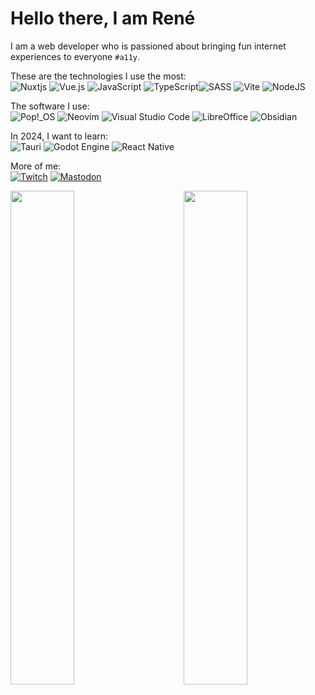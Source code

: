 # Hello there, I am René

I am a web developer who is passioned about bringing fun internet experiences to everyone `#a11y`.

These are the technologies I use the most:\
![Nuxtjs](https://img.shields.io/badge/Nuxt-002E3B?style=flat&logo=nuxtdotjs&logoColor=white)
![Vue.js](https://img.shields.io/badge/vuejs-%2335495e.svg?style=flat&logo=vuedotjs&logoColor=white)
![JavaScript](https://img.shields.io/badge/javascript-%23323330.svg?style=flat&logo=javascript&logoColor=white)
![TypeScript](https://img.shields.io/badge/typescript-%23007ACC.svg?style=flat&logo=typescript&logoColor=white)![SASS](https://img.shields.io/badge/SASS-hotpink.svg?style=flat&logo=SASS&logoColor=white)
![Vite](https://img.shields.io/badge/vite-%23646CFF.svg?style=flat&logo=vite&logoColor=white)
![NodeJS](https://img.shields.io/badge/node.js-6DA55F?style=flat&logo=node.js&logoColor=white)

The software I use:\
![Pop!_OS](https://img.shields.io/badge/Pop!_OS-48B9C7?style=flat&logo=Pop!_OS&logoColor=white)
![Neovim](https://img.shields.io/badge/NeoVim-%2357A143.svg?&style=flat&logo=neovim&logoColor=white)
![Visual Studio Code](https://img.shields.io/badge/Visual%20Studio%20Code-0078d7.svg?style=flat&logo=visual-studio-code&logoColor=white)
![LibreOffice](https://img.shields.io/badge/LibreOffice-%2318A303?style=flat&logo=LibreOffice&logoColor=white)
![Obsidian](https://img.shields.io/badge/Obsidian-%23483699.svg?style=flat&logo=obsidian&logoColor=white)

In 2024, I want to learn:\
![Tauri](https://img.shields.io/badge/tauri-%2324C8DB.svg?style=flat&logo=tauri&logoColor=white)
![Godot Engine](https://img.shields.io/badge/GODOT-%23FFFFFF.svg?style=flat&logo=godot-engine)
![React Native](https://img.shields.io/badge/react_native-%2320232a.svg?style=flat&logo=react&logoColor=white)

More of me:\
[![Twitch](https://img.shields.io/badge/Twitch-%239146FF.svg?style=flat&logo=Twitch&logoColor=white)](https://www.twitch.tv/bo7owers)
[![Mastodon](https://img.shields.io/badge/-MASTODON-%232B90D9?style=flat&logo=mastodon&logoColor=white)](https://indieweb.social/@bo7owers)

<a href="https://github.com/anuraghazra/github-readme-stats" style="margin-bottom: 0.25rem;">
    <img align="left" width="45%" src="https://github-readme-stats.vercel.app/api?username=bo7owers&hide=contribs&show_icons=true&theme=nightowl"/>
</a>

<a href="https://github.com/bo7owers/github-readme-stats" style="margin-bottom: 0.25rem;">
    <img align="right" width="45%" src="https://github-readme-stats.vercel.app/api/top-langs/?username=anuraghazra&layout=compact&ignore=glsl"/>
</a>
